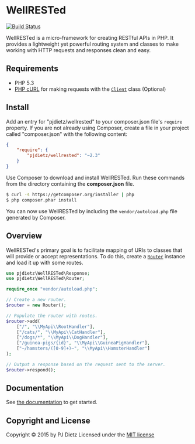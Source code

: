 WellRESTed
==========

[![Build Status](https://travis-ci.org/pjdietz/wellrested.svg?branch=master)](https://travis-ci.org/pjdietz/wellrested)

WellRESTed is a micro-framework for creating RESTful APIs in PHP. It provides a lightweight yet powerful routing system and classes to make working with HTTP requests and responses clean and easy.

Requirements
------------

- PHP 5.3
- [PHP cURL](http://php.net/manual/en/book.curl.php) for making requests with the [`Client`](src/pjdietz/WellRESTed/Client.php) class (Optional)


Install
-------

Add an entry for "pjdietz/wellrested" to your composer.json file's `require` property. If you are not already using Composer, create a file in your project called "composer.json" with the following content:

```json
{
    "require": {
        "pjdietz/wellrested": "~2.3"
    }
}
```

Use Composer to download and install WellRESTed. Run these commands from the directory containing the **composer.json** file.

```bash
$ curl -s https://getcomposer.org/installer | php
$ php composer.phar install
```

You can now use WellRESTed by including the `vendor/autoload.php` file generated by Composer.


Overview
--------

WellRESTed's primary goal is to facilitate mapping of URIs to classes that will provide or accept representations. To do this, create a [`Router`](src/pjdietz/WellRESTed/Router.php) instance and load it up with some routes.

```php
use pjdietz\WellRESTed\Response;
use pjdietz\WellRESTed\Router;

require_once "vendor/autoload.php";

// Create a new router.
$router = new Router();

// Populate the router with routes.
$router->add(
    ["/", "\\MyApi\\RootHandler"],
    ["/cats/", "\\MyApi\\CatHandler"],
    ["/dogs/*", "\\MyApi\\DogHandler"],
    ["/guinea-pigs/{id}", "\\MyApi\\GuineaPigHandler"],
    ["~/hamsters/([0-9]+)~", "\\MyApi\\HamsterHandler"]
);

// Output a response based on the request sent to the server.
$router->respond();
```

Documentation
-------------

See [the documentation](http://wellrested.readthedocs.org/en/stable/) to get started.

Copyright and License
---------------------
Copyright © 2015 by PJ Dietz
Licensed under the [MIT license](http://opensource.org/licenses/MIT)
